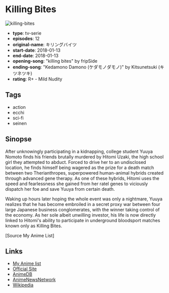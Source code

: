 # Killing Bites

![killing-bites](https://cdn.myanimelist.net/images/anime/13/90087.jpg)

-   **type**: tv-serie
-   **episodes**: 12
-   **original-name**: キリングバイツ
-   **start-date**: 2018-01-13
-   **end-date**: 2018-01-13
-   **opening-song**: "killing bites" by fripSide
-   **ending-song**: "Kedamono Damono (ケダモノダモノ)" by Kitsunetsuki (キツネツキ)
-   **rating**: R+ - Mild Nudity

## Tags

-   action
-   ecchi
-   sci-fi
-   seinen

## Sinopse

After unknowingly participating in a kidnapping, college student Yuuya Nomoto finds his friends brutally murdered by Hitomi Uzaki, the high school girl they attempted to abduct. Forced to drive her to an undisclosed location, he finds himself being wagered as the prize for a death match between two Therianthropes, superpowered human-animal hybrids created through advanced gene therapy. As one of these hybrids, Hitomi uses the speed and fearlessness she gained from her ratel genes to viciously dispatch her foe and save Yuuya from certain death.

Waking up hours later hoping the whole event was only a nightmare, Yuuya realizes that he has become embroiled in a secret proxy war between four large Japanese business conglomerates, with the winner taking control of the economy. As her sole albeit unwilling investor, his life is now directly linked to Hitomi's ability to participate in underground bloodsport matches known only as Killing Bites.

[Source My Anime List]

## Links

-   [My Anime list](https://myanimelist.net/anime/34964/Killing_Bites)
-   [Official Site](http://killingbites-anime.com/)
-   [AnimeDB](http://anidb.info/perl-bin/animedb.pl?show=anime&aid=12888)
-   [AnimeNewsNetwork](http://www.animenewsnetwork.com/encyclopedia/anime.php?id=20213)
-   [Wikipedia](https://en.wikipedia.org/wiki/Killing_Bites)
